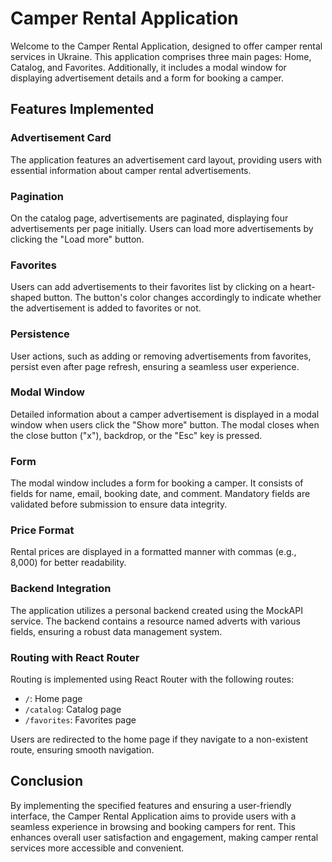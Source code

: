 # Camper Rental Application

Welcome to the Camper Rental Application, designed to offer camper rental services in Ukraine. This application comprises three main pages: Home, Catalog, and Favorites. Additionally, it includes a modal window for displaying advertisement details and a form for booking a camper.

## Features Implemented

### Advertisement Card

The application features an advertisement card layout, providing users with essential information about camper rental advertisements.

### Pagination

On the catalog page, advertisements are paginated, displaying four advertisements per page initially. Users can load more advertisements by clicking the "Load more" button.

### Favorites

Users can add advertisements to their favorites list by clicking on a heart-shaped button. The button's color changes accordingly to indicate whether the advertisement is added to favorites or not.

### Persistence

User actions, such as adding or removing advertisements from favorites, persist even after page refresh, ensuring a seamless user experience.

### Modal Window

Detailed information about a camper advertisement is displayed in a modal window when users click the "Show more" button. The modal closes when the close button ("x"), backdrop, or the "Esc" key is pressed.

### Form

The modal window includes a form for booking a camper. It consists of fields for name, email, booking date, and comment. Mandatory fields are validated before submission to ensure data integrity.

### Price Format

Rental prices are displayed in a formatted manner with commas (e.g., 8,000) for better readability.

### Backend Integration

The application utilizes a personal backend created using the MockAPI service. The backend contains a resource named adverts with various fields, ensuring a robust data management system.

### Routing with React Router

Routing is implemented using React Router with the following routes:

- `/`: Home page
- `/catalog`: Catalog page
- `/favorites`: Favorites page

Users are redirected to the home page if they navigate to a non-existent route, ensuring smooth navigation.

## Conclusion

By implementing the specified features and ensuring a user-friendly interface, the Camper Rental Application aims to provide users with a seamless experience in browsing and booking campers for rent. This enhances overall user satisfaction and engagement, making camper rental services more accessible and convenient.